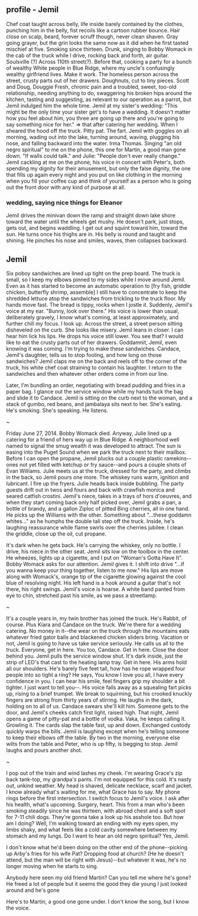 ##  profile - Jemil

Chef coat taught across belly, life inside barely contained by the clothes, punching him in the belly, fist recoils like a cartoon rubber bounce. Hair close on scalp, beard, forever scruff though, never clean shaven. Gray going grayer, but the grin looks the same now as it did when he first tasted mischief at five. Smoking since thirteen. Drunk, singing to Bobby Womack in the cab of the truck while I drive, rocking back and forth, air guitar. Soulsville (?) Across 110th street(?). Before that, cooking a party for a bunch of wealthy White people in Blue Ridge, where my uncle's confusingly wealthy girlfriend lives. Make it work. The homeless person across the street, crusty parts out of her drawers. Doughnuts, cut to tiny pieces. Scott and Doug, Douggie Fresh, chronic pain and a troubled, sweet, too-old relationship, needing anything to do, swaggering his broken hips around the kitchen, tasting and suggesting, as relevant to our operation as a parrot, but Jemil indulged him the whole time. Jemil at my sister's wedding: "This might be the only time your sister get's to have a wedding. It doesn't matter how you feel about him, you three are going up there and you're going to say something nice for her." => that after catering her wedding. When I sheared the hood off the truck. Pitty pat. The fart. Jemil with goggles on all morning, wading out into the lake, turning around, waving, plugging his nose, and falling backward into the water. Irma Thomas. Singing "an old negro spiritual" to me on the phone, this one for Martin, a good man gone down. "If walls could talk." and Julie: "People don't ever really change." Jemil cackling at me on the phone, his voice in concert with Peter's, both spending my dignity for their amusement, but only the false dignity, the one that fills up again every night and you put on like clothing in the morning when you fill your coffee cup and think of yourself as a person who is going out the front door with any kind of purpose at all.

### wedding, saying nice things for Eleanor
Jemil drives the minivan down the ramp and straight down lake shore toward the water until the wheels get mushy. He doesn't park, just stops, gets out, and begins waddling. I get out and squint toward him, toward the sun. He turns once his thighs are in. His belly is round and taught and shining. He pinches his nose and smiles, waves, then collapses backward.
## Jemil

Six poboy sandwiches are lined up tight on the prep board. The truck is small, so I keep my elbows pinned to my sides while I move around Jemil. Even as it has started to become an automatic operation to [fry fish, griddle chicken, butterfly shrimp, assemble] I still have to concentrate to keep the shredded lettuce atop the sandwiches from trickling to the truck floor. My hands move fast. The bread is tippy, rocks when I jostle it. Suddenly, Jemil's voice at my ear. "Bunny, look over there." His voice is lower than usual, deliberately gravely, I know what's coming, at least approximately, and further chill my focus. I look up. Across the street, a street person sitting disheveled on the curb. She looks like misery. Jemil leans in closer. I can hear him lick his lips. He drops his voice still lower. You see that? I would like to eat the crusty parts out of her drawers. Goddamnit, Jemil, even knowing it was coming. I'm trying to make these sandwiches. Candace, Jemil's daughter, tells us to stop fooling, and how long on those sandwiches? Jemil claps me on the back and reels off to the corner of the truck, his white chef coat straining to contain his laughter. I return to the sandwiches and then whatever other orders come in from our line.

Later, I'm bundling an order, negotiating with bread pudding and fries in a paper bag. I glance out the service window while my hands tuck the bag and slide it to Candace. Jemil is sitting on the curb next to the woman, and a stack of gumbo, red beans, and jambalaya sits next to her. She's eating. He's smoking. She's speaking. He listens.

~

Friday June 27, 2014. Bobby Womack died. Anyway, Julie lined up a catering for a friend of hers way up in Blue Ridge. A neighborhood well named to signal the smug wealth it was developed to attract. The sun is easing into the Puget Sound when we park the truck next to their mailbox. Before I can open the propane, Jemil plucks out a couple plastic ramekins--ones not yet filled with ketchup or fry sauce--and pours a couple shots of Evan Williams. Julie meets us at the truck, dressed for the party, and climbs in the back, so Jemil pours one more. The whiskey runs warm, ignition and lubricant. I fire up the fryers. Julie heads back inside bubbling. The party guests drift out in twos and fours and back with crawfish monica and seared catfish crostini. Jemil's niece, takes in a trays of hors d'oeuvres, and when they start coming back only half picked over, Jemil grabs a pan, a bottle of brandy, and a gallon Ziploc of pitted Bing cherries, all in one hand. He picks up the Williams with the other. Something about "...these goddamn whites..." as he humphs the double tall step off the truck. Inside, he's laughing reassurance while flame swirls over the cherries jubilee. I clean the griddle, close up the oil, cut propane.

It's dark when he gets back. He's carrying the whiskey, only no bottle. I drive, his niece in the other seat. Jemil sits low on the toolbox in the center. He wheezes, lights up a cigarette, and I put on "Woman's Gotta Have It". Bobby Womack asks for our attention. Jemil gives it. I shift into drive "...if you wanna keep your thing together, listen to me now." His lips are move along with Womack's, orange tip of the cigarette glowing against the cool blue of resolving night. His left hand is a hook around a guitar that's not there, his right swings. Jemil's voice is hoarse. A white band panted from eye to chin, stretched past his smile, as we pass a streetlamp. 

~

It's a couple years in, my twin brother has joined the truck. He's Rabbit, of course. Plus Kiara and Candace on the truck. We're there for a wedding catering. No money in it--the wear on the truck through the mountains eats whatever fried gator balls and blackened chicken sliders bring. Vacation or not, Jemil is going to have us take service seriously. He calls us all to the truck. Everyone, get in here. You too, Candace. Get in here. Close the door behind you. Jemil pulls the service window shut. It's dark inside, just the strip of LED's that cast to the heating lamp tray. Get in here. His arms hold all our shoulders. He's barely five feet tall, how has he rope wrapped four people into so tight a ring? He says, You know I love you all, I have every confidence in you. I can hear his smile, feel fingers grip my shoulder a bit tighter. I just want to tell you--. His voice falls away as a squealing fart picks up, rising to a brief trumpet. We break to squirming, but his crooked knuckly fingers are strong from thirty years of stirring. He laughs in the dark, holding on to all of us. Candace swears she'll kill him. Someone gets to the door, and Jemil's cheeks catch first light, raised high.
That night, Jemil opens a game of pitty-pat and a bottle of vodka. Vaka, he keeps calling it. Growling it. The cards slap the table fast, up and down. Exchanged custody quickly warps the bills. Jemil is laughing except when he's telling someone to keep their elbows off the table. By two in the morning, everyone else wilts from the table and Peter, who is up fifty, is begging to stop. Jemil laughs and pours another shot.

~

I pop out of the train and wind lashes my cheek. I'm wearing Grace's zip back tank-top, my grandpa's pants. I'm not equipped for this cold. It's nasty out, unkind weather. My head is shaved, delicate necklace, scarf and jacket. I know already what's waiting for me, what Grace has to say. My phone rings before the first intersection. I switch focus to Jemil's voice. I ask after his health, what's upcoming. Surgery, heart. This from a man who's been smoking steadily since he was thirteen, with abroad chest and a soft spot for 7-11 chili dogs. They're gonna take a look up his asshole too. But how am I doing? Well, I'm walking toward an ending with my eyes open, my limbs shaky, and what feels like a cold cavity somewhere between my stomach and my lungs. Do I want to hear an old negro spiritual? Yes, Jemil.

I don't know what he'd been doing on the other end of the phone--picking up Arby's fries for his wife Pat? Dropping food at church? (He he doesn't attend, but the man will be right with Jesus)--but whatever it was, he's no longer moving when he starts to sing.

Anybody here seen my old friend Martin?
Can you tell me where he's gone?
He freed a lot of people but it seems the good they die young
I just looked around and he's gone

Here's to Martin, a good one gone under. I don't know the song, but I know the voice. 
